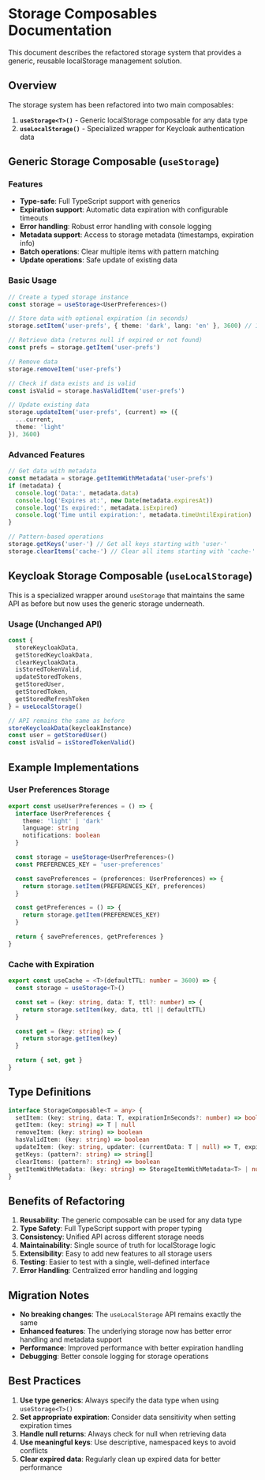 # Storage Composables Documentation

This document describes the refactored storage system that provides a generic, reusable localStorage management solution.

## Overview

The storage system has been refactored into two main composables:

1. **`useStorage<T>()`** - Generic localStorage composable for any data type
2. **`useLocalStorage()`** - Specialized wrapper for Keycloak authentication data

## Generic Storage Composable (`useStorage`)

### Features

- **Type-safe**: Full TypeScript support with generics
- **Expiration support**: Automatic data expiration with configurable timeouts
- **Error handling**: Robust error handling with console logging
- **Metadata support**: Access to storage metadata (timestamps, expiration info)
- **Batch operations**: Clear multiple items with pattern matching
- **Update operations**: Safe update of existing data

### Basic Usage

```typescript
// Create a typed storage instance
const storage = useStorage<UserPreferences>()

// Store data with optional expiration (in seconds)
storage.setItem('user-prefs', { theme: 'dark', lang: 'en' }, 3600) // 1 hour

// Retrieve data (returns null if expired or not found)
const prefs = storage.getItem('user-prefs')

// Remove data
storage.removeItem('user-prefs')

// Check if data exists and is valid
const isValid = storage.hasValidItem('user-prefs')

// Update existing data
storage.updateItem('user-prefs', (current) => ({ 
  ...current, 
  theme: 'light' 
}), 3600)
```

### Advanced Features

```typescript
// Get data with metadata
const metadata = storage.getItemWithMetadata('user-prefs')
if (metadata) {
  console.log('Data:', metadata.data)
  console.log('Expires at:', new Date(metadata.expiresAt))
  console.log('Is expired:', metadata.isExpired)
  console.log('Time until expiration:', metadata.timeUntilExpiration)
}

// Pattern-based operations
storage.getKeys('user-') // Get all keys starting with 'user-'
storage.clearItems('cache-') // Clear all items starting with 'cache-'
```

## Keycloak Storage Composable (`useLocalStorage`)

This is a specialized wrapper around `useStorage` that maintains the same API as before but now uses the generic storage underneath.

### Usage (Unchanged API)

```typescript
const { 
  storeKeycloakData, 
  getStoredKeycloakData, 
  clearKeycloakData,
  isStoredTokenValid,
  updateStoredTokens,
  getStoredUser,
  getStoredToken,
  getStoredRefreshToken
} = useLocalStorage()

// API remains the same as before
storeKeycloakData(keycloakInstance)
const user = getStoredUser()
const isValid = isStoredTokenValid()
```

## Example Implementations

### User Preferences Storage

```typescript
export const useUserPreferences = () => {
  interface UserPreferences {
    theme: 'light' | 'dark'
    language: string
    notifications: boolean
  }

  const storage = useStorage<UserPreferences>()
  const PREFERENCES_KEY = 'user-preferences'

  const savePreferences = (preferences: UserPreferences) => {
    return storage.setItem(PREFERENCES_KEY, preferences)
  }

  const getPreferences = () => {
    return storage.getItem(PREFERENCES_KEY)
  }

  return { savePreferences, getPreferences }
}
```

### Cache with Expiration

```typescript
export const useCache = <T>(defaultTTL: number = 3600) => {
  const storage = useStorage<T>()

  const set = (key: string, data: T, ttl?: number) => {
    return storage.setItem(key, data, ttl || defaultTTL)
  }

  const get = (key: string) => {
    return storage.getItem(key)
  }

  return { set, get }
}
```

## Type Definitions

```typescript
interface StorageComposable<T = any> {
  setItem: (key: string, data: T, expirationInSeconds?: number) => boolean
  getItem: (key: string) => T | null
  removeItem: (key: string) => boolean
  hasValidItem: (key: string) => boolean
  updateItem: (key: string, updater: (currentData: T | null) => T, expirationInSeconds?: number) => boolean
  getKeys: (pattern?: string) => string[]
  clearItems: (pattern?: string) => boolean
  getItemWithMetadata: (key: string) => StorageItemWithMetadata<T> | null
}
```

## Benefits of Refactoring

1. **Reusability**: The generic composable can be used for any data type
2. **Type Safety**: Full TypeScript support with proper typing
3. **Consistency**: Unified API across different storage needs
4. **Maintainability**: Single source of truth for localStorage logic
5. **Extensibility**: Easy to add new features to all storage users
6. **Testing**: Easier to test with a single, well-defined interface
7. **Error Handling**: Centralized error handling and logging

## Migration Notes

- **No breaking changes**: The `useLocalStorage` API remains exactly the same
- **Enhanced features**: The underlying storage now has better error handling and metadata support
- **Performance**: Improved performance with better expiration handling
- **Debugging**: Better console logging for storage operations

## Best Practices

1. **Use type generics**: Always specify the data type when using `useStorage<T>()`
2. **Set appropriate expiration**: Consider data sensitivity when setting expiration times
3. **Handle null returns**: Always check for null when retrieving data
4. **Use meaningful keys**: Use descriptive, namespaced keys to avoid conflicts
5. **Clear expired data**: Regularly clean up expired data for better performance
